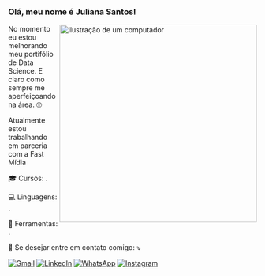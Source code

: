### Olá, meu nome é Juliana Santos!

<img src="https://raw.githubusercontent.com/JulianaSantosOliveira/logo_juliana.png/main/logo_juliana.png" alt="ilustração de um computador" min-width="400px" max-width="400px" width="400px" align="right">

<p align="left"> 
  No momento eu estou melhorando meu portifólio de Data Science. E claro como sempre me aperfeiçoando na área. 🤓
</p>

<p>Atualmente estou trabalhando em parceria com a Fast Mídia<br/>

<p align="left">
  🎓 Cursos: .
</p>

<p align="left">
  💻 Linguagens: .
</p>

<p align="left">
  💼 Ferramentas: .
</p>

<p align="left">
  💌 Se desejar entre em contato comigo: ⤵️
</p>

<p align="left">
  <a href="#" title="Gmail">
  <img src="https://img.shields.io/badge/-Gmail-FF0000?style=flat-square&labelColor=FF0000&logo=gmail&logoColor=white&link=LINK-DO-SEU-GMAIL" alt="Gmail"/></a>
  <a href="#" title="LinkedIn">
  <img src="https://img.shields.io/badge/-Linkedin-0e76a8?style=flat-square&logo=Linkedin&logoColor=white&link=LINK-DO-SEU-LINKEDIN" alt="LinkedIn"/></a>
  <a href="#" title="WhatsApp">
  <img src="https://img.shields.io/badge/-WhatsApp-25d366?style=flat-square&labelColor=25d366&logo=whatsapp&logoColor=white&link=API-DO-SEU-WHATSAPP" alt="WhatsApp"/></a>
  <a href="#" title="Instagram">
  <img src="https://img.shields.io/badge/-Instagram-DF0174?style=flat-square&labelColor=DF0174&logo=instagram&logoColor=white&link=LINK-DO-SEU-INSTAGRAM" alt="Instagram"/></a>
</p>
